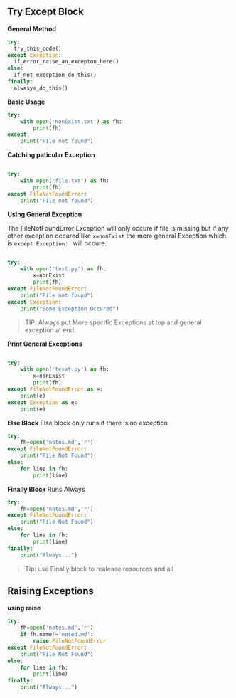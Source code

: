 ## Try Except Block


__General Method__
```python
try:
  try_this_code()
except Exception:
  if_error_raise_an_excepton_here()
else:
  if_not_exception_do_this()
finally:
  alwasys_do_this() 
```


__Basic Usage__
```python 
try:
	with open('NonExist.txt') as fh:
		print(fh)
except:
	print("File not found")
```


__Catching paticular Exception__
```python

try:
	with open('file.txt') as fh:
		print(fh)
except FileNotFoundError:
	print("File not found")
```


__Using General Exception__

The FileNotFoundError Exception will only occure if file is missing but if any other exception occured like `x=nonExist` the more general Exception which is `except Exception:
` will occure. 
```python

try:
	with open('test.py') as fh:
		x=nonExist
		print(fh)
except FileNotFoundError:
	print("File not found")
except Exception:
	print("Some Exception Occured")
```

> TIP: Always put More specific Exceptions at top and general exception at end.


__Print General Exceptions__
```python

try:
	with open('tesxt.py') as fh:
		x=nonExist
		print(fh)
except FileNotFoundError as e:
	print(e)
except Exception as e:
	print(e)
```


__Else Block__
Else block only runs if there is no exception
```python
try:
 	fh=open('notes.md','r')
except FileNotFoundError:
	print("File Not Found")
else:
	for line in fh:
		print(line)
```


__Finally Block__
Runs Always
```python
try:
 	fh=open('notes.md','r')
except FileNotFoundError:
	print("File Not Found")
else:
	for line in fh:
		print(line)
finally:
	print("Always...")
```

> Tip: use Finally block to realease rosources and all 



## Raising Exceptions
__using raise__
```python
try:
 	fh=open('notes.md','r')
 	if fh.name!='noted.md':
 		raise FileNotFoundError
except FileNotFoundError:
	print("File Not Found")
else:
	for line in fh:
		print(line)
finally:
	print("Always...") 
```
